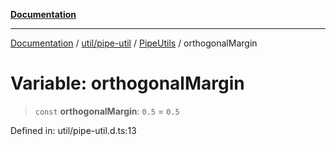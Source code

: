 [**Documentation**](../../../../../index.md)

***

[Documentation](../../../../../index.md) / [util/pipe-util](../../../index.md) / [PipeUtils](../index.md) / orthogonalMargin

# Variable: orthogonalMargin

> `const` **orthogonalMargin**: `0.5` = `0.5`

Defined in: util/pipe-util.d.ts:13
